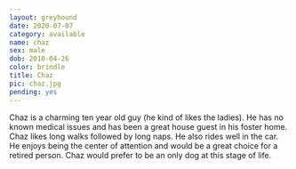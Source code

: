 ```yaml
---
layout: greyhound
date: 2020-07-07
category: available
name: chaz
sex: male
dob: 2010-04-26
color: brindle
title: Chaz
pic: chaz.jpg
pending: yes
---
```

Chaz is a charming ten year old guy (he kind of likes the ladies). He has no known medical issues and has been a great house guest in his foster home. Chaz likes long walks followed by long naps. He also rides well in the car.  He enjoys being the center of attention and would be a great choice for a retired person. Chaz would prefer to be an only dog at this stage of life. 
